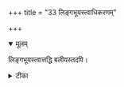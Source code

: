 +++
title = "33 लिङ्गभूयस्त्वाधिकरणम्"

+++


<details open><summary>मूलम्</summary>

लिङ्गभूयस्त्वात्तद्धि बलीयस्तदपि।
</details>



<details><summary>टीका</summary>

सहस्रशीर्षमित्यादि सर्वविद्यानुयायि च । वाक्यभूम्ना प्रक्रियातस्तद्बलीयस्तथोक्तितः ॥ [399]
</details>

